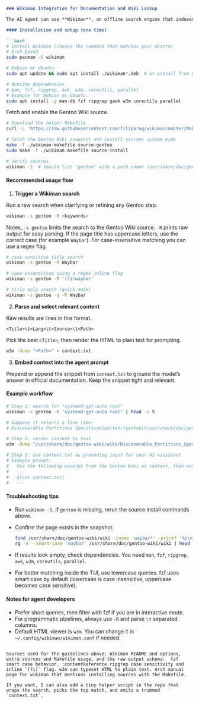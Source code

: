 
````md
### Wikiman Integration for Documentation and Wiki Lookup

The AI agent can use **Wikiman**, an offline search engine that indexes Gentoo Wiki snapshots, to retrieve context and follow up details related to Gentoo installation, configuration, or troubleshooting.

#### Installation and setup (one time)

```bash
# Install Wikiman (choose the command that matches your distro)
# Arch based
sudo pacman -S wikiman

# Debian or Ubuntu
sudo apt update && sudo apt install ./wikiman*.deb  # or install from your package manager

# Runtime dependencies
# man, fzf, ripgrep, awk, w3m, coreutils, parallel
# Example for Debian or Ubuntu:
sudo apt install -y man-db fzf ripgrep gawk w3m coreutils parallel
````

Fetch and enable the Gentoo Wiki source.

```bash
# Download the helper Makefile
curl -L 'https://raw.githubusercontent.com/filiparag/wikiman/master/Makefile' -o wikiman-makefile

# Fetch the Gentoo Wiki snapshot and install sources system wide
make -f ./wikiman-makefile source-gentoo
sudo make -f ./wikiman-makefile source-install

# Verify sources
wikiman -S  # should list "gentoo" with a path under /usr/share/doc/gentoo-wiki
```

#### Recommended usage flow

1. **Trigger a Wikiman search**

Run a raw search when clarifying or refining any Gentoo step.

```bash
wikiman -s gentoo -R <keywords>
```

Notes, `-s gentoo` limits the search to the Gentoo Wiki source. `-R` prints raw output for easy parsing. If the page title has uppercase letters, use the correct case (for example `Waybar`). For case-insensitive matching you can use a regex flag.

```bash
# case sensitive title search
wikiman -s gentoo -R Waybar

# case insensitive using a regex inline flag
wikiman -s gentoo -R '(?i)waybar'

# title only search (quick mode)
wikiman -s gentoo -q -R Waybar
```

2. **Parse and select relevant content**

Raw results are lines in this format.

```
<Title>\t<Lang>\t<Source>\t<Path>
```

Pick the best `<Title>`, then render the HTML to plain text for prompting.

```bash
w3m -dump "<Path>" > context.txt
```

3. **Embed context into the agent prompt**

Prepend or append the snippet from `context.txt` to ground the model’s answer in official documentation. Keep the snippet tight and relevant.

#### Example workflow

```bash
# Step 1: search for "systemd-gpt-auto root"
wikiman -s gentoo -R 'systemd-gpt-auto root' | head -n 5

# Suppose it returns a line like:
# Discoverable Partitions Specification\ten\tgentoo\t/usr/share/doc/gentoo-wiki/wiki/Discoverable_Partitions_Specification/en.html

# Step 2: render content to text
w3m -dump "/usr/share/doc/gentoo-wiki/wiki/Discoverable_Partitions_Specification/en.html" > context.txt

# Step 3: use context.txt as grounding input for your AI assistant
# Example prompt:
#   Use the following excerpt from the Gentoo Wiki as context, then answer my question about configuring systemd-gpt-auto for the root partition.
#   ---
#   $(cat context.txt)
#   ---
```

#### Troubleshooting tips

* Run `wikiman -S`. If `gentoo` is missing, rerun the source install commands above.
* Confirm the page exists in the snapshot.

  ```bash
  find /usr/share/doc/gentoo-wiki/wiki -iname 'waybar*' -printf '%p\n'
  rg -n --smart-case 'waybar' /usr/share/doc/gentoo-wiki/wiki | head
  ```
* If results look empty, check dependencies. You need `man`, `fzf`, `ripgrep`, `awk`, `w3m`, `coreutils`, `parallel`.
* For better matching inside the TUI, use lowercase queries. fzf uses smart case by default (lowercase is case insensitive, uppercase becomes case sensitive).

#### Notes for agent developers

* Prefer short queries, then filter with fzf if you are in interactive mode.
* For programmatic pipelines, always use `-R` and parse `\t` separated columns.
* Default HTML viewer is `w3m`. You can change it in `~/.config/wikiman/wikiman.conf` if needed.

```

Sources used for the guidelines above: Wikiman README and options, extra sources and Makefile usage, and the raw output schema.  fzf smart case behavior. :contentReference ripgrep case sensitivity and inline `(?i)` flag. w3m can typeset HTML to plain text. Arch manual page for wikiman that mentions installing sources with the Makefile.

If you want, I can also add a tiny helper script in the repo that wraps the search, picks the top match, and emits a trimmed `context.txt`.

```
